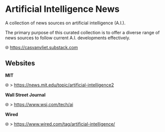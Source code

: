 # Artificial Intelligence News

A collection of news sources on artificial intelligence (A.I.).

The primary purpose of this curated collection is to offer a diverse range of news sources to follow current A.I. developments effectively.

🌐 https://casvanvliet.substack.com

## Websites

**MIT**

🌐 > https://news.mit.edu/topic/artificial-intelligence2

**Wall Street Journal**

🌐 > https://www.wsj.com/tech/ai

**Wired**

🌐 > https://www.wired.com/tag/artificial-intelligence/
